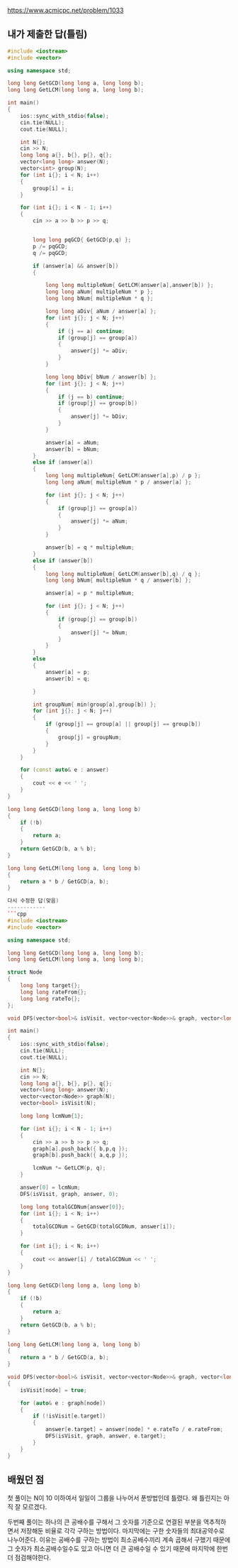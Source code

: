 https://www.acmicpc.net/problem/1033

내가 제출한 답(틀림)
-------------
```cpp
#include <iostream>
#include <vector>

using namespace std;

long long GetGCD(long long a, long long b);
long long GetLCM(long long a, long long b);

int main()
{
	ios::sync_with_stdio(false);
	cin.tie(NULL);
	cout.tie(NULL);

	int N{};
	cin >> N;
	long long a{}, b{}, p{}, q{};
	vector<long long> answer(N);
	vector<int> group(N);
	for (int i{}; i < N; i++)
	{
		group[i] = i;
	}

	for (int i{}; i < N - 1; i++)
	{
		cin >> a >> b >> p >> q;


		long long pqGCD{ GetGCD(p,q) };
		p /= pqGCD;
		q /= pqGCD;

		if (answer[a] && answer[b])
		{

			long long multipleNum{ GetLCM(answer[a],answer[b]) };
			long long aNum{ multipleNum * p };
			long long bNum{ multipleNum * q };

			long long aDiv{ aNum / answer[a] };
			for (int j{}; j < N; j++)
			{
				if (j == a) continue;
				if (group[j] == group[a])
				{
					answer[j] *= aDiv;
				}
			}

			long long bDiv{ bNum / answer[b] };
			for (int j{}; j < N; j++)
			{
				if (j == b) continue;
				if (group[j] == group[b])
				{
					answer[j] *= bDiv;
				}
			}

			answer[a] = aNum;
			answer[b] = bNum;
		}
		else if (answer[a])
		{
			long long multipleNum{ GetLCM(answer[a],p) / p };
			long long aNum{ multipleNum * p / answer[a] };

			for (int j{}; j < N; j++)
			{
				if (group[j] == group[a])
				{
					answer[j] *= aNum;
				}
			}

			answer[b] = q * multipleNum;
		}
		else if (answer[b])
		{
			long long multipleNum{ GetLCM(answer[b],q) / q };
			long long bNum{ multipleNum * q / answer[b] };

			answer[a] = p * multipleNum;

			for (int j{}; j < N; j++)
			{
				if (group[j] == group[b])
				{
					answer[j] *= bNum;
				}
			}
		}
		else
		{
			answer[a] = p;
			answer[b] = q;

		}

		int groupNum{ min(group[a],group[b]) };
		for (int j{}; j < N; j++)
		{
			if (group[j] == group[a] || group[j] == group[b])
			{
				group[j] = groupNum;
			}
		}
	}

	for (const auto& e : answer)
	{
		cout << e << ' ';
	}
}

long long GetGCD(long long a, long long b)
{
	if (!b)
	{
		return a;
	}
	return GetGCD(b, a % b);
}

long long GetLCM(long long a, long long b)
{
	return a * b / GetGCD(a, b);
}

다시 수정한 답(맞음)
------------
```cpp
#include <iostream>
#include <vector>

using namespace std;

long long GetGCD(long long a, long long b);
long long GetLCM(long long a, long long b);

struct Node
{
	long long target{};
	long long rateFrom{};
	long long rateTo{};
};

void DFS(vector<bool>& isVisit, vector<vector<Node>>& graph, vector<long long>& answer, long long node);

int main()
{
	ios::sync_with_stdio(false);
	cin.tie(NULL);
	cout.tie(NULL);

	int N{};
	cin >> N;
	long long a{}, b{}, p{}, q{};
	vector<long long> answer(N);
	vector<vector<Node>> graph(N);
	vector<bool> isVisit(N);

	long long lcmNum{1};

	for (int i{}; i < N - 1; i++)
	{
		cin >> a >> b >> p >> q;
		graph[a].push_back({ b,p,q });
		graph[b].push_back({ a,q,p });

		lcmNum *= GetLCM(p, q);
	}

	answer[0] = lcmNum;
	DFS(isVisit, graph, answer, 0);

	long long totalGCDNum{answer[0]};
	for (int i{}; i < N; i++)
	{
		totalGCDNum = GetGCD(totalGCDNum, answer[i]);
	}

	for (int i{}; i < N; i++)
	{
		cout << answer[i] / totalGCDNum << ' ';
	}
}

long long GetGCD(long long a, long long b)
{
	if (!b)
	{
		return a;
	}
	return GetGCD(b, a % b);
}

long long GetLCM(long long a, long long b)
{
	return a * b / GetGCD(a, b);
}

void DFS(vector<bool>& isVisit, vector<vector<Node>>& graph, vector<long long>& answer, long long node)
{
	isVisit[node] = true;

	for (auto& e : graph[node])
	{
		if (!isVisit[e.target])
		{
			answer[e.target] = answer[node] * e.rateTo / e.rateFrom;
			DFS(isVisit, graph, answer, e.target);
		}
	}
}
```

배웠던 점
--------------
첫 풀이는 N이 10 이하여서 일일이 그룹을 나누어서 푼방법인데 틀렸다. 왜 틀린지는 아직 잘 모르겠다.

두번째 풀이는 하나의 큰 공배수를 구해서 그 숫자를 기준으로 연결된 부분을 역추적하면서 저장해둔 비율로 각각 구하는 방법이다. 마지막에는 구한 숫자들의 최대공약수로 나누어준다. 이유는 공배수를 구하는 방법이 최소공배수끼리 계속 곱해서 구했기 때문에 그 숫자가 최소공배수일수도 있고 아니면 더 큰 공배수일 수 있기 때문에 마지막에 한번 더 점검해야한다.